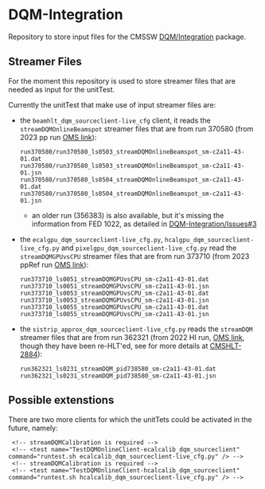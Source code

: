 # DQM-Integration

Repository to store input files for the CMSSW [DQM/Integration](https://github.com/cms-sw/cmssw/tree/master/DQM/Integration) package.

## Streamer Files
For the moment this repository is used to store streamer files that are needed as input for the unitTest.

Currently the unitTest that make use of input streamer files are:
* the `beamhlt_dqm_sourceclient-live_cfg` client, it reads the `streamDQMOnlineBeamspot` streamer files that are from run 370580 (from 2023 pp run [OMS link](https://cmsoms.cern.ch/cms/runs/report?cms_run=370580&cms_run_sequence=GLOBAL-RUN)):
   ```
   run370580/run370580_ls0503_streamDQMOnlineBeamspot_sm-c2a11-43-01.dat
   run370580/run370580_ls0503_streamDQMOnlineBeamspot_sm-c2a11-43-01.jsn
   run370580/run370580_ls0504_streamDQMOnlineBeamspot_sm-c2a11-43-01.dat
   run370580/run370580_ls0504_streamDQMOnlineBeamspot_sm-c2a11-43-01.jsn
   ```

   * an older run (356383) is also available, but it's missing the information from FED 1022, as detailed in [DQM-Integration/Issues#3](https://github.com/cms-data/DQM-Integration/issues/3)
* the `ecalgpu_dqm_sourceclient-live_cfg.py`, `hcalgpu_dqm_sourceclient-live_cfg.py` and `pixelgpu_dqm_sourceclient-live_cfg.py` read the `streamDQMGPUvsCPU` streamer files that are from run 373710 (from 2023 ppRef run [OMS link](https://cmsoms.cern.ch/cms/runs/report?cms_run=373710&cms_run_sequence=GLOBAL-RUN)):
   ```
   run373710_ls0051_streamDQMGPUvsCPU_sm-c2a11-43-01.dat
   run373710_ls0051_streamDQMGPUvsCPU_sm-c2a11-43-01.jsn
   run373710_ls0053_streamDQMGPUvsCPU_sm-c2a11-43-01.dat
   run373710_ls0053_streamDQMGPUvsCPU_sm-c2a11-43-01.jsn
   run373710_ls0055_streamDQMGPUvsCPU_sm-c2a11-43-01.dat
   run373710_ls0055_streamDQMGPUvsCPU_sm-c2a11-43-01.jsn
   ```
* the `sistrip_approx_dqm_sourceclient-live_cfg.py` reads the `streamDQM` streamer files that are from run 362321 (from 2022 HI run, [OMS link](https://cmsoms.cern.ch/cms/runs/report?cms_run=362321&cms_run_sequence=GLOBAL-RUN), though they have been re-HLT'ed, see for more details at [CMSHLT-2884](https://its.cern.ch/jira/browse/CMSHLT-2884)):
   ```
   run362321_ls0231_streamDQM_pid738580_sm-c2a11-43-01.dat
   run362321_ls0231_streamDQM_pid738580_sm-c2a11-43-01.jsn
   ```

## Possible extenstions

There are two more clients for which the unitTets could be activated in the future, namely:
```
 <!-- streamDQMCalibration is required -->
 <!-- <test name="TestDQMOnlineClient-ecalcalib_dqm_sourceclient" command="runtest.sh ecalcalib_dqm_sourceclient-live_cfg.py" /> -->
 <!-- streamDQMCalibration is required -->
 <!-- <test name="TestDQMOnlineClient-hcalcalib_dqm_sourceclient" command="runtest.sh hcalcalib_dqm_sourceclient-live_cfg.py" /> -->
```
